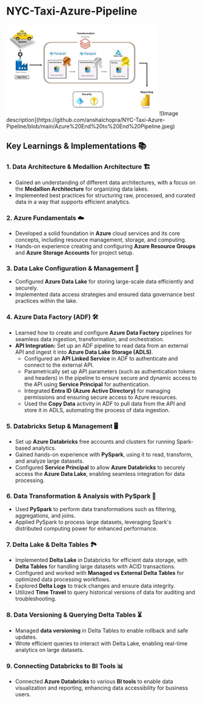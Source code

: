 # NYC-Taxi-Azure-Pipeline

<img src="https://github.com/anshalchopra/NYC-Taxi-Azure-Pipeline/blob/main/Azure%20End%20to%20End%20Pipeline.jpeg" alt="Project Screenshot" width="400">
![Image description](https://github.com/anshalchopra/NYC-Taxi-Azure-Pipeline/blob/main/Azure%20End%20to%20End%20Pipeline.jpeg)

## Key Learnings & Implementations 📚

### 1. **Data Architecture & Medallion Architecture** 🏗️
   - Gained an understanding of different data architectures, with a focus on the **Medallion Architecture** for organizing data lakes.
   - Implemented best practices for structuring raw, processed, and curated data in a way that supports efficient analytics.

### 2. **Azure Fundamentals** ☁️
   - Developed a solid foundation in **Azure** cloud services and its core concepts, including resource management, storage, and computing.
   - Hands-on experience creating and configuring **Azure Resource Groups** and **Azure Storage Accounts** for project setup.

### 3. **Data Lake Configuration & Management** 🌲
   - Configured **Azure Data Lake** for storing large-scale data efficiently and securely.
   - Implemented data access strategies and ensured data governance best practices within the lake.

### 4. **Azure Data Factory (ADF)** 🛠️
   - Learned how to create and configure **Azure Data Factory** pipelines for seamless data ingestion, transformation, and orchestration.
   - **API Integration:** Set up an ADF pipeline to read data from an external API and ingest it into **Azure Data Lake Storage (ADLS)**.
     - Configured an **API Linked Service** in ADF to authenticate and connect to the external API.
     - Parametrically set up API parameters (such as authentication tokens and headers) in the pipeline to ensure secure and dynamic access to the API using **Service Principal** for authentication.
     - Integrated **Entra ID (Azure Active Directory)** for managing permissions and ensuring secure access to Azure resources.
     - Used the **Copy Data** activity in ADF to pull data from the API and store it in ADLS, automating the process of data ingestion.

### 5. **Databricks Setup & Management** 🖥️
   - Set up **Azure Databricks** free accounts and clusters for running Spark-based analytics.
   - Gained hands-on experience with **PySpark**, using it to read, transform, and analyze large datasets.
   - Configured **Service Principal** to allow **Azure Databricks** to securely access the **Azure Data Lake**, enabling seamless integration for data processing.

### 6. **Data Transformation & Analysis with PySpark** 🔄
   - Used **PySpark** to perform data transformations such as filtering, aggregations, and joins.
   - Applied PySpark to process large datasets, leveraging Spark's distributed computing power for enhanced performance.

### 7. **Delta Lake & Delta Tables** 🏞️
   - Implemented **Delta Lake** in Databricks for efficient data storage, with **Delta Tables** for handling large datasets with ACID transactions.
   - Configured and worked with **Managed vs External Delta Tables** for optimized data processing workflows.
   - Explored **Delta Logs** to track changes and ensure data integrity.
   - Utilized **Time Travel** to query historical versions of data for auditing and troubleshooting.

### 8. **Data Versioning & Querying Delta Tables** ⏳
   - Managed **data versioning** in Delta Tables to enable rollback and safe updates.
   - Wrote efficient queries to interact with Delta Lake, enabling real-time analytics on large datasets.

### 9. **Connecting Databricks to BI Tools** 📊
   - Connected **Azure Databricks** to various **BI tools** to enable data visualization and reporting, enhancing data accessibility for business users.
